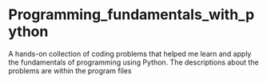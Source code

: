 # Programming_fundamentals_with_python
A hands-on collection of coding problems that helped me learn and apply the fundamentals of programming using Python.
The descriptions about the problems are within the program files
